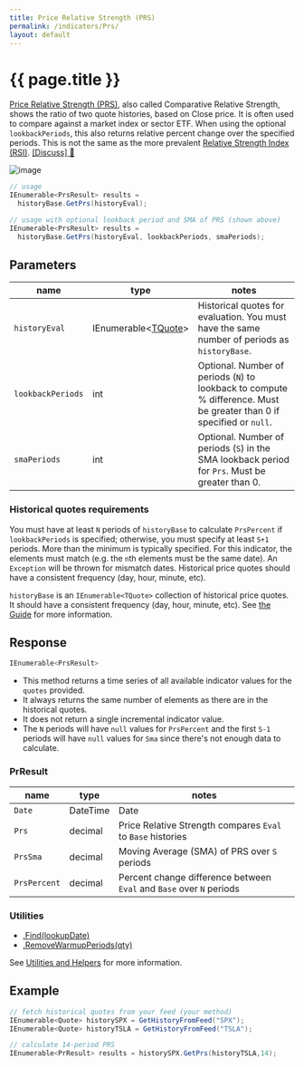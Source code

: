 ```yaml
---
title: Price Relative Strength (PRS)
permalink: /indicators/Prs/
layout: default
---
```


# {{ page.title }}

[Price Relative Strength (PRS)](https://en.wikipedia.org/wiki/Relative_strength), also called Comparative Relative Strength, shows the ratio of two quote histories, based on Close price.  It is often used to compare against a market index or sector ETF.  When using the optional `lookbackPeriods`, this also returns relative percent change over the specified periods.  This is not the same as the more prevalent [Relative Strength Index (RSI)](../Rsi/README.md).
[[Discuss] :speech_balloon:](https://github.com/DaveSkender/Stock.Indicators/discussions/243 "Community discussion about this indicator")

![image]({{site.baseurl}}/assets/charts/Prs.png)

```csharp
// usage
IEnumerable<PrsResult> results =
  historyBase.GetPrs(historyEval);  

// usage with optional lookback period and SMA of PRS (shown above)
IEnumerable<PrsResult> results =
  historyBase.GetPrs(historyEval, lookbackPeriods, smaPeriods);  
```

## Parameters

| name | type | notes
| -- |-- |--
| `historyEval` | IEnumerable\<[TQuote]({{site.baseurl}}/guide#historical-quotes)\> | Historical quotes for evaluation.  You must have the same number of periods as `historyBase`.
| `lookbackPeriods` | int | Optional.  Number of periods (`N`) to lookback to compute % difference.  Must be greater than 0 if specified or `null`.
| `smaPeriods` | int | Optional.  Number of periods (`S`) in the SMA lookback period for `Prs`.  Must be greater than 0.

### Historical quotes requirements

You must have at least `N` periods of `historyBase` to calculate `PrsPercent` if `lookbackPeriods` is specified; otherwise, you must specify at least `S+1` periods.  More than the minimum is typically specified.  For this indicator, the elements must match (e.g. the `n`th elements must be the same date).  An `Exception` will be thrown for mismatch dates.  Historical price quotes should have a consistent frequency (day, hour, minute, etc).

`historyBase` is an `IEnumerable<TQuote>` collection of historical price quotes.  It should have a consistent frequency (day, hour, minute, etc).  See [the Guide]({{site.baseurl}}/guide#historical-quotes) for more information.

## Response

```csharp
IEnumerable<PrsResult>
```

- This method returns a time series of all available indicator values for the `quotes` provided.
- It always returns the same number of elements as there are in the historical quotes.
- It does not return a single incremental indicator value.
- The `N` periods will have `null` values for `PrsPercent` and the first `S-1` periods will have `null` values for `Sma` since there's not enough data to calculate.

### PrResult

| name | type | notes
| -- |-- |--
| `Date` | DateTime | Date
| `Prs` | decimal | Price Relative Strength compares `Eval` to `Base` histories
| `PrsSma` | decimal | Moving Average (SMA) of PRS over `S` periods
| `PrsPercent` | decimal | Percent change difference between `Eval` and `Base` over `N` periods

### Utilities

- [.Find(lookupDate)]({{site.baseurl}}/utilities#find-indicator-result-by-date)
- [.RemoveWarmupPeriods(qty)]({{site.baseurl}}/utilities#remove-warmup-periods)

See [Utilities and Helpers]({{site.baseurl}}/utilities#utilities-for-indicator-results) for more information.

## Example

```csharp
// fetch historical quotes from your feed (your method)
IEnumerable<Quote> historySPX = GetHistoryFromFeed("SPX");
IEnumerable<Quote> historyTSLA = GetHistoryFromFeed("TSLA");

// calculate 14-period PRS
IEnumerable<PrResult> results = historySPX.GetPrs(historyTSLA,14);
```
